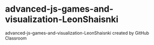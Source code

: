 # advanced-js-games-and-visualization-LeonShaisnki
advanced-js-games-and-visualization-LeonShaisnki created by GitHub Classroom
